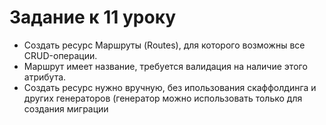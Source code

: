 # Задание к 11 уроку
* Создать ресурс Маршруты (Routes), для которого возможны все CRUD-операции. 
* Маршрут имеет название, требуется валидация на наличие этого атрибута. 
* Создать ресурс нужно вручную, без ипользования скаффолдинга и других генераторов (генератор можно использовать только для создания миграции
